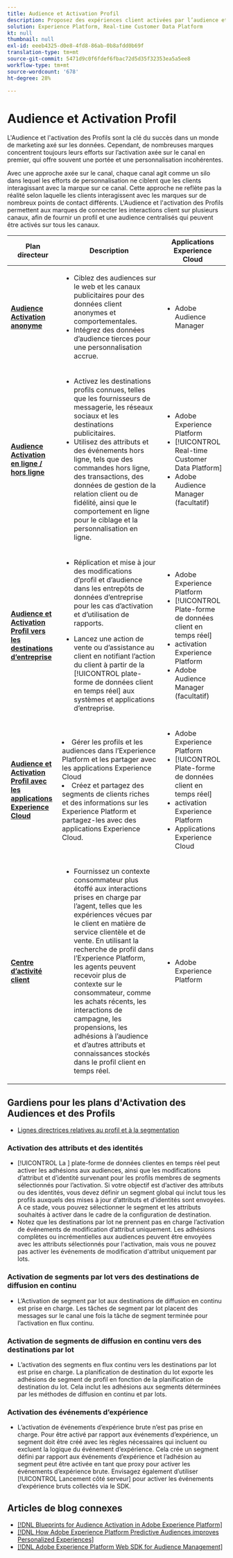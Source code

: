 ```yaml
---
title: Audience et Activation Profil
description: Proposez des expériences client activées par l’audience et centrées sur les profils grâce à Real-time Customer Data Platform.
solution: Experience Platform, Real-time Customer Data Platform
kt: null
thumbnail: null
exl-id: eeeb4325-d0e8-4fd8-86ab-0b8afdd0b69f
translation-type: tm+mt
source-git-commit: 5471d9c0f6fdef6fbac72d5d35f32353ea5a5ee8
workflow-type: tm+mt
source-wordcount: '678'
ht-degree: 28%

---
```



# Audience et Activation Profil

L&#39;Audience et l&#39;activation des Profils sont la clé du succès dans un monde de marketing axé sur les données. Cependant, de nombreuses marques concentrent toujours leurs efforts sur l’activation axée sur le canal en premier, qui offre souvent une portée et une personnalisation incohérentes.

Avec une approche axée sur le canal, chaque canal agit comme un silo dans lequel les efforts de personnalisation ne ciblent que les clients interagissant avec la marque sur ce canal. Cette approche ne reflète pas la réalité selon laquelle les clients interagissent avec les marques sur de nombreux points de contact différents. L&#39;Audience et l&#39;activation des Profils permettent aux marques de connecter les interactions client sur plusieurs canaux, afin de fournir un profil et une audience centralisés qui peuvent être activés sur tous les canaux.

| Plan directeur | Description | Applications Experience Cloud |
|---|---|---|
| **[Audience Activation anonyme](anonymous.md)** | <ul><li>Ciblez des audiences sur le web et les canaux publicitaires pour des données client anonymes et comportementales.</li><li>Intégrez des données d’audience tierces pour une personnalisation accrue.</li></ul> | <ul><li>Adobe Audience Manager</li></ul> |
| **[Audience Activation en ligne / hors ligne](online-offline.md)** | <ul><li>Activez les destinations profils connues, telles que les fournisseurs de messagerie, les réseaux sociaux et les destinations publicitaires. </li><li>Utilisez des attributs et des événements hors ligne, tels que des commandes hors ligne, des transactions, des données de gestion de la relation client ou de fidélité, ainsi que le comportement en ligne pour le ciblage et la personnalisation en ligne.</li></ul> | <ul><li>Adobe Experience Platform</li><li> [!UICONTROL Real-time Customer Data Platform]</li><li>Adobe Audience Manager (facultatif)</li></ul> |
| **[Audience et Activation Profil vers les destinations d’entreprise](enterprise-destinations.md)** | <ul><li>Réplication et mise à jour des modifications d’profil et d’audience dans les entrepôts de données d’entreprise pour les cas d’activation et d’utilisation de rapports. </li></ul><ul><li>Lancez une action de vente ou d’assistance au client en notifiant l’action du client à partir de la [!UICONTROL plate-forme de données client en temps réel] aux systèmes et applications d’entreprise.</li></ul> | <ul><li>Adobe Experience Platform</li><li>[!UICONTROL Plate-forme de données client en temps réel]</li><li>activation Experience Platform</li><li>Adobe Audience Manager (facultatif)</li></ul> |
| **[Audience et Activation Profil avec les applications Experience Cloud](platform-and-applications.md)** | </ul><li>Gérer les profils et les audiences dans l’Experience Platform et les partager avec les applications Experience Cloud</li><li>Créez et partagez des segments de clients riches et des informations sur les Experience Platform et partagez-les avec des applications Experience Cloud.</li></ul> | <ul><li>Adobe Experience Platform</li><li>[!UICONTROL Plate-forme de données client en temps réel]</li><li>activation Experience Platform</li><li>Applications Experience Cloud</li></ul> |
| **[Centre d’activité client](customer-activity.md)** | <ul><li>Fournissez un contexte consommateur plus étoffé aux interactions prises en charge par l’agent, telles que les expériences vécues par le client en matière de service clientèle et de vente. En utilisant la recherche de profil dans l’Experience Platform, les agents peuvent recevoir plus de contexte sur le consommateur, comme les achats récents, les interactions de campagne, les propensions, les adhésions à l’audience et d’autres attributs et connaissances stockés dans le profil client en temps réel.</li></ul> | <ul><li>Adobe Experience Platform</li></ul> |



## Gardiens pour les plans d&#39;Activation des Audiences et des Profils

* [Lignes directrices relatives au profil et à la segmentation](https://experienceleague.adobe.com/docs/experience-platform/profile/guardrails.html?lang=fr)


### Activation des attributs et des identités

* [!UICONTROL La ] plate-forme de données clientes en temps réel peut activer les adhésions aux audiences, ainsi que les modifications d’attribut et d’identité survenant pour les profils membres de segments sélectionnés pour l’activation. Si votre objectif est d’activer des attributs ou des identités, vous devez définir un segment global qui inclut tous les profils auxquels des mises à jour d’attributs et d’identités sont envoyées. A ce stade, vous pouvez sélectionner le segment et les attributs souhaités à activer dans le cadre de la configuration de destination.
* Notez que les destinations par lot ne prennent pas en charge l’activation de événements de modification d’attribut uniquement. Les adhésions complètes ou incrémentielles aux audiences peuvent être envoyées avec les attributs sélectionnés pour l&#39;activation, mais vous ne pouvez pas activer les événements de modification d&#39;attribut uniquement par lots.

### Activation de segments par lot vers des destinations de diffusion en continu

* L’Activation de segment par lot aux destinations de diffusion en continu est prise en charge. Les tâches de segment par lot placent des messages sur le canal une fois la tâche de segment terminée pour l’activation en flux continu.

### Activation de segments de diffusion en continu vers des destinations par lot

* L’activation des segments en flux continu vers les destinations par lot est prise en charge. La planification de destination du lot exporte les adhésions de segment de profil en fonction de la planification de destination du lot. Cela inclut les adhésions aux segments déterminées par les méthodes de diffusion en continu et par lots.

### Activation des événements d’expérience

* L’activation de événements d’expérience brute n’est pas prise en charge. Pour être activé par rapport aux événements d’expérience, un segment doit être créé avec les règles nécessaires qui incluent ou excluent la logique du événement d’expérience. Cela crée un segment défini par rapport aux événements d’expérience et l’adhésion au segment peut être activée en tant que proxy pour activer les événements d’expérience brute. Envisagez également d’utiliser [!UICONTROL Lancement côté serveur] pour activer les événements d’expérience bruts collectés via le SDK.


## Articles de blog connexes

* [[!DNL Blueprints for Audience Activation in Adobe Experience Platform]](https://medium.com/adobetech/a-blueprint-for-audience-activation-in-adobe-experience-platform-b2b30fae90fd)
* [[!DNL How Adobe Experience Platform Predictive Audiences improves Personalized Experiences]](https://medium.com/adobetech/how-adobe-experience-platform-predictive-audiences-improves-personalized-experiences-1f75a60cb7a3)
* [[!DNL Adobe Experience Platform Web SDK for Audience Management]](https://medium.com/adobetech/adobe-experience-platform-web-sdk-for-audience-management-751fa6d063bc)

